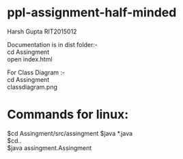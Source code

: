 # ppl-assignment-half-minded
Harsh Gupta
RIT2015012


Documentation is in dist folder:-<br>
cd Assingment<br>
open index.html<br>

For Class Diagram :-<br>
cd Assingment<br>
classdiagram.png<br>

# Commands for linux:

$cd Assingment/src/assingment
$java *.java<br>
$cd..<br>
$java assingment.Assingment<br>

